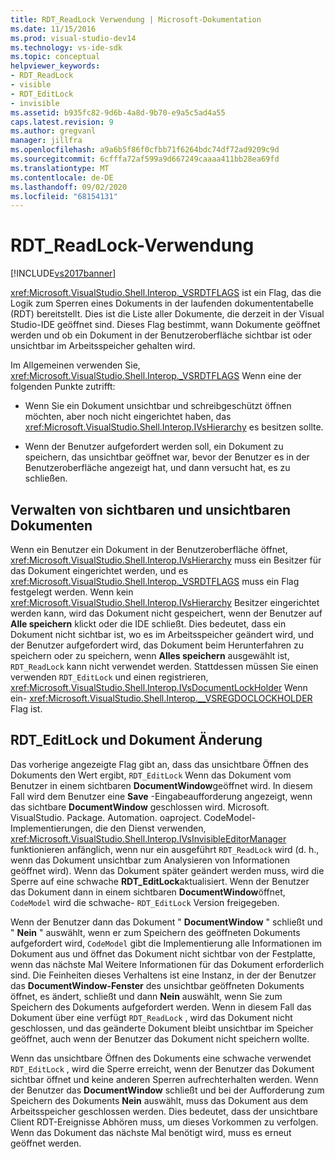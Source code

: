 ```yaml
---
title: RDT_ReadLock Verwendung | Microsoft-Dokumentation
ms.date: 11/15/2016
ms.prod: visual-studio-dev14
ms.technology: vs-ide-sdk
ms.topic: conceptual
helpviewer_keywords:
- RDT_ReadLock
- visible
- RDT_EditLock
- invisible
ms.assetid: b935fc82-9d6b-4a8d-9b70-e9a5c5ad4a55
caps.latest.revision: 9
ms.author: gregvanl
manager: jillfra
ms.openlocfilehash: a9a6b5f86f0cfbb71f6264bdc74df72ad9209c9d
ms.sourcegitcommit: 6cfffa72af599a9d667249caaaa411bb28ea69fd
ms.translationtype: MT
ms.contentlocale: de-DE
ms.lasthandoff: 09/02/2020
ms.locfileid: "68154131"
---
```

# <a name="rdt_readlock-usage"></a>RDT_ReadLock-Verwendung
[!INCLUDE[vs2017banner](../../includes/vs2017banner.md)]

<xref:Microsoft.VisualStudio.Shell.Interop._VSRDTFLAGS> ist ein Flag, das die Logik zum Sperren eines Dokuments in der laufenden dokumententabelle (RDT) bereitstellt. Dies ist die Liste aller Dokumente, die derzeit in der Visual Studio-IDE geöffnet sind. Dieses Flag bestimmt, wann Dokumente geöffnet werden und ob ein Dokument in der Benutzeroberfläche sichtbar ist oder unsichtbar im Arbeitsspeicher gehalten wird.  
  
 Im Allgemeinen verwenden Sie, <xref:Microsoft.VisualStudio.Shell.Interop._VSRDTFLAGS> Wenn eine der folgenden Punkte zutrifft:  
  
- Wenn Sie ein Dokument unsichtbar und schreibgeschützt öffnen möchten, aber noch nicht eingerichtet haben, das <xref:Microsoft.VisualStudio.Shell.Interop.IVsHierarchy> es besitzen sollte.  
  
- Wenn der Benutzer aufgefordert werden soll, ein Dokument zu speichern, das unsichtbar geöffnet war, bevor der Benutzer es in der Benutzeroberfläche angezeigt hat, und dann versucht hat, es zu schließen.  
  
## <a name="how-to-manage-visible-and-invisible-documents"></a>Verwalten von sichtbaren und unsichtbaren Dokumenten  
 Wenn ein Benutzer ein Dokument in der Benutzeroberfläche öffnet, <xref:Microsoft.VisualStudio.Shell.Interop.IVsHierarchy> muss ein Besitzer für das Dokument eingerichtet werden, und es <xref:Microsoft.VisualStudio.Shell.Interop._VSRDTFLAGS> muss ein Flag festgelegt werden. Wenn kein <xref:Microsoft.VisualStudio.Shell.Interop.IVsHierarchy> Besitzer eingerichtet werden kann, wird das Dokument nicht gespeichert, wenn der Benutzer auf **Alle speichern** klickt oder die IDE schließt. Dies bedeutet, dass ein Dokument nicht sichtbar ist, wo es im Arbeitsspeicher geändert wird, und der Benutzer aufgefordert wird, das Dokument beim Herunterfahren zu speichern oder zu speichern, wenn **Alles speichern** ausgewählt ist, `RDT_ReadLock` kann nicht verwendet werden. Stattdessen müssen Sie einen verwenden `RDT_EditLock` und einen registrieren, <xref:Microsoft.VisualStudio.Shell.Interop.IVsDocumentLockHolder> Wenn ein- <xref:Microsoft.VisualStudio.Shell.Interop.__VSREGDOCLOCKHOLDER> Flag ist.  
  
## <a name="rdt_editlock-and-document-modification"></a>RDT_EditLock und Dokument Änderung  
 Das vorherige angezeigte Flag gibt an, dass das unsichtbare Öffnen des Dokuments den Wert ergibt, `RDT_EditLock` Wenn das Dokument vom Benutzer in einem sichtbaren **DocumentWindow**geöffnet wird. In diesem Fall wird dem Benutzer eine **Save** -Eingabeaufforderung angezeigt, wenn das sichtbare **DocumentWindow** geschlossen wird. Microsoft. VisualStudio. Package. Automation. oaproject. CodeModel-Implementierungen, die den Dienst verwenden, <xref:Microsoft.VisualStudio.Shell.Interop.IVsInvisibleEditorManager> funktionieren anfänglich, wenn nur ein ausgeführt `RDT_ReadLock` wird (d. h., wenn das Dokument unsichtbar zum Analysieren von Informationen geöffnet wird). Wenn das Dokument später geändert werden muss, wird die Sperre auf eine schwache **RDT_EditLock**aktualisiert. Wenn der Benutzer das Dokument dann in einem sichtbaren **DocumentWindow**öffnet, `CodeModel` wird die schwache- `RDT_EditLock` Version freigegeben.  
  
 Wenn der Benutzer dann das Dokument " **DocumentWindow** " schließt und " **Nein** " auswählt, wenn er zum Speichern des geöffneten Dokuments aufgefordert wird, `CodeModel` gibt die Implementierung alle Informationen im Dokument aus und öffnet das Dokument nicht sichtbar von der Festplatte, wenn das nächste Mal Weitere Informationen für das Dokument erforderlich sind. Die Feinheiten dieses Verhaltens ist eine Instanz, in der der Benutzer das **DocumentWindow-Fenster** des unsichtbar geöffneten Dokuments öffnet, es ändert, schließt und dann **Nein** auswählt, wenn Sie zum Speichern des Dokuments aufgefordert werden. Wenn in diesem Fall das Dokument über eine verfügt `RDT_ReadLock` , wird das Dokument nicht geschlossen, und das geänderte Dokument bleibt unsichtbar im Speicher geöffnet, auch wenn der Benutzer das Dokument nicht speichern wollte.  
  
 Wenn das unsichtbare Öffnen des Dokuments eine schwache verwendet `RDT_EditLock` , wird die Sperre erreicht, wenn der Benutzer das Dokument sichtbar öffnet und keine anderen Sperren aufrechterhalten werden. Wenn der Benutzer das **DocumentWindow** schließt und bei der Aufforderung zum Speichern des Dokuments **Nein** auswählt, muss das Dokument aus dem Arbeitsspeicher geschlossen werden. Dies bedeutet, dass der unsichtbare Client RDT-Ereignisse Abhören muss, um dieses Vorkommen zu verfolgen. Wenn das Dokument das nächste Mal benötigt wird, muss es erneut geöffnet werden.
